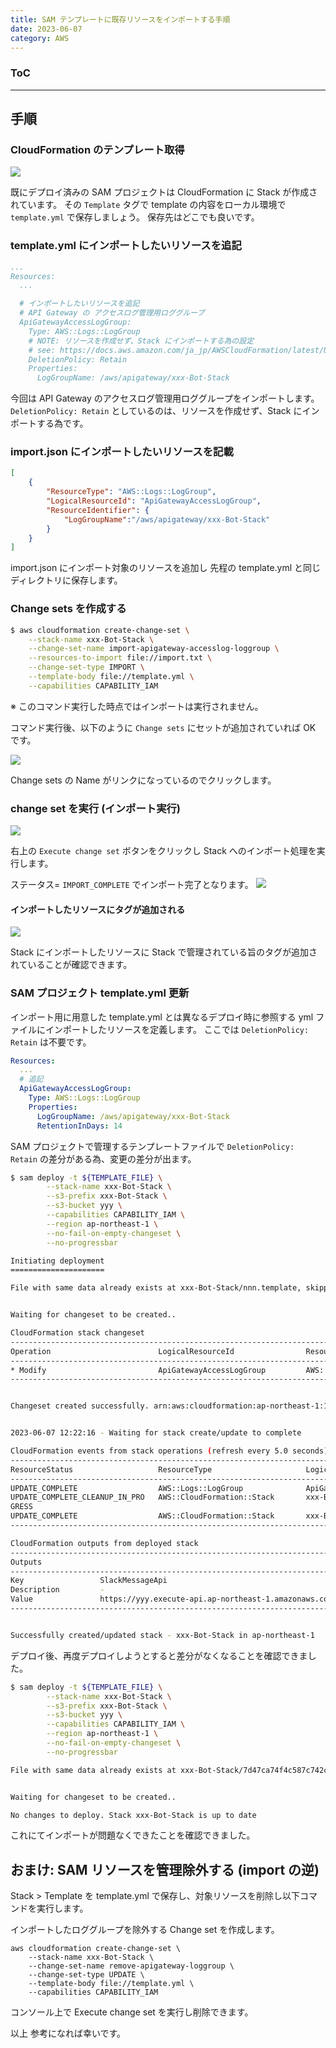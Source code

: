```yaml
---
title: SAM テンプレートに既存リソースをインポートする手順
date: 2023-06-07
category: AWS
---
```


<div class="toc">
<div class="toc-content">
<h3 class="menu-label">ToC</h3>
<!-- toc -->
</div>
</div>

---

## 手順

### CloudFormation のテンプレート取得

![](https://i.imgur.com/nieeIsl.png)

既にデプロイ済みの SAM プロジェクトは CloudFormation に Stack が作成されています。
その `Template` タグで template の内容をローカル環境で `template.yml` で保存しましょう。
保存先はどこでも良いです。

### template.yml にインポートしたいリソースを追記

```yaml
...
Resources:
  ...

  # インポートしたいリソースを追記
  # API Gateway の アクセスログ管理用ロググループ
  ApiGatewayAccessLogGroup:
    Type: AWS::Logs::LogGroup
    # NOTE: リソースを作成せず、Stack にインポートする為の設定
    # see: https://docs.aws.amazon.com/ja_jp/AWSCloudFormation/latest/UserGuide/aws-attribute-deletionpolicy.html
    DeletionPolicy: Retain
    Properties:
      LogGroupName: /aws/apigateway/xxx-Bot-Stack
```

今回は API Gateway のアクセスログ管理用ロググループをインポートします。
`DeletionPolicy: Retain` としているのは、リソースを作成せず、Stack にインポートする為です。

<!-- more -->

### import.json にインポートしたいリソースを記載

```import.json
[
    {
        "ResourceType": "AWS::Logs::LogGroup",
        "LogicalResourceId": "ApiGatewayAccessLogGroup",
        "ResourceIdentifier": {
            "LogGroupName":"/aws/apigateway/xxx-Bot-Stack"
        }
    }
]
```

import.json にインポート対象のリソースを追加し
先程の template.yml と同じディレクトリに保存します。

### Change sets を作成する

```bash
$ aws cloudformation create-change-set \
    --stack-name xxx-Bot-Stack \
    --change-set-name import-apigateway-accesslog-loggroup \
    --resources-to-import file://import.txt \
    --change-set-type IMPORT \
    --template-body file://template.yml \
    --capabilities CAPABILITY_IAM
```

※ このコマンド実行した時点ではインポートは実行されません。

コマンド実行後、以下のように `Change sets` にセットが追加されていれば OK です。

![](https://i.imgur.com/5JVMX2A.png)

Change sets の Name がリンクになっているのでクリックします。

### change set を実行 (インポート実行)

![](https://i.imgur.com/EbPH7XZ.png)

右上の `Execute change set` ボタンをクリックし Stack へのインポート処理を実行します。

ステータス= `IMPORT_COMPLETE` でインポート完了となります。
![](https://i.imgur.com/e3pu5ih.png)

#### インポートしたリソースにタグが追加される

![](https://i.imgur.com/3BQeLUv.png)

Stack にインポートしたリソースに Stack で管理されている旨のタグが追加されていることが確認できます。

### SAM プロジェクト template.yml 更新

インポート用に用意した template.yml とは異なるデプロイ時に参照する yml ファイルにインポートしたリソースを定義します。
ここでは `DeletionPolicy: Retain` は不要です。

```yaml
Resources:
  ...
  # 追記
  ApiGatewayAccessLogGroup:
    Type: AWS::Logs::LogGroup
    Properties:
      LogGroupName: /aws/apigateway/xxx-Bot-Stack
      RetentionInDays: 14
```

SAM プロジェクトで管理するテンプレートファイルで `DeletionPolicy: Retain` の差分がある為、変更の差分が出ます。

```bash
$ sam deploy -t ${TEMPLATE_FILE} \
		--stack-name xxx-Bot-Stack \
		--s3-prefix xxx-Bot-Stack \
		--s3-bucket yyy \
		--capabilities CAPABILITY_IAM \
		--region ap-northeast-1 \
		--no-fail-on-empty-changeset \
		--no-progressbar

Initiating deployment
=====================

File with same data already exists at xxx-Bot-Stack/nnn.template, skipping upload


Waiting for changeset to be created..

CloudFormation stack changeset
---------------------------------------------------------------------------------------------------------------------------------
Operation                        LogicalResourceId                ResourceType                     Replacement
---------------------------------------------------------------------------------------------------------------------------------
* Modify                         ApiGatewayAccessLogGroup         AWS::Logs::LogGroup              False
---------------------------------------------------------------------------------------------------------------------------------


Changeset created successfully. arn:aws:cloudformation:ap-northeast-1:123456789012:changeSet/samcli-deploy123/zzz


2023-06-07 12:22:16 - Waiting for stack create/update to complete

CloudFormation events from stack operations (refresh every 5.0 seconds)
---------------------------------------------------------------------------------------------------------------------------------
ResourceStatus                   ResourceType                     LogicalResourceId                ResourceStatusReason
---------------------------------------------------------------------------------------------------------------------------------
UPDATE_COMPLETE                  AWS::Logs::LogGroup              ApiGatewayAccessLogGroup         -
UPDATE_COMPLETE_CLEANUP_IN_PRO   AWS::CloudFormation::Stack       xxx-Bot-Stack              -
GRESS
UPDATE_COMPLETE                  AWS::CloudFormation::Stack       xxx-Bot-Stack              -
---------------------------------------------------------------------------------------------------------------------------------

CloudFormation outputs from deployed stack
------------------------------------------------------------------------------------------------------------------------------------
Outputs
------------------------------------------------------------------------------------------------------------------------------------
Key                 SlackMessageApi
Description         -
Value               https://yyy.execute-api.ap-northeast-1.amazonaws.com/Prod/message/
------------------------------------------------------------------------------------------------------------------------------------


Successfully created/updated stack - xxx-Bot-Stack in ap-northeast-1
```

デプロイ後、再度デプロイしようとすると差分がなくなることを確認できました。

```bash
$ sam deploy -t ${TEMPLATE_FILE} \
		--stack-name xxx-Bot-Stack \
		--s3-prefix xxx-Bot-Stack \
		--s3-bucket yyy \
		--capabilities CAPABILITY_IAM \
		--region ap-northeast-1 \
		--no-fail-on-empty-changeset \
		--no-progressbar

File with same data already exists at xxx-Bot-Stack/7d47ca74f4c587c742cd0df1f7252ecd.template, skipping upload


Waiting for changeset to be created..

No changes to deploy. Stack xxx-Bot-Stack is up to date
```

これにてインポートが問題なくできたことを確認できました。

## おまけ: SAM リソースを管理除外する (import の逆)

Stack > Template を template.yml で保存し、対象リソースを削除し以下コマンドを実行します。

インポートしたロググループを除外する Change set を作成します。

```
aws cloudformation create-change-set \
    --stack-name xxx-Bot-Stack \
    --change-set-name remove-apigateway-loggroup \
    --change-set-type UPDATE \
    --template-body file://template.yml \
    --capabilities CAPABILITY_IAM
```

コンソール上で Execute change set を実行し削除できます。

以上
参考になれば幸いです。
